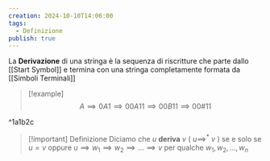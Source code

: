 ```yaml
---
creation: 2024-10-10T14:06:00
tags:
  - Definizione
publish: true
---
```

La **Derivazione** di una stringa è la sequenza di riscritture che parte dallo [[Start Symbol]] e termina con una stringa completamente formata da [[Simboli Terminali]]

>[!example] 
>$$A \implies 0A1 \implies 00A11 \implies 00B11 \implies 00\#11$$
>

^1a1b2c

>[!important] Definizione
>Diciamo che $u$ **deriva** $v$ ( $u \implies^*\ v$ ) se e solo se $u=v$ oppure $u \implies w_1 \implies w_2 \implies \dots \implies v$ per qualche $w_1,w_2,\dots,w_n$

